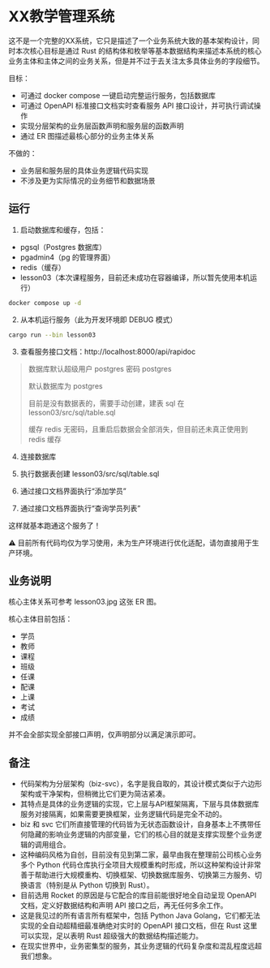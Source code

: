 # XX教学管理系统

这不是一个完整的XX系统，它只是描述了一个业务系统大致的基本架构设计，同时本次核心目标是通过 Rust 的结构体和枚举等基本数据结构来描述本系统的核心业务主体和主体之间的业务关系，但是并不过于去关注太多具体业务的字段细节。

目标：

- 可通过 docker compose 一键启动完整运行服务，包括数据库
- 可通过 OpenAPI 标准接口文档实时查看服务 API 接口设计，并可执行调试操作
- 实现分层架构的业务层函数声明和服务层的函数声明
- 通过 ER 图描述最核心部分的业务主体关系

不做的：

- 业务层和服务层的具体业务逻辑代码实现
- 不涉及更为实际情况的业务细节和数据场景

## 运行

1. 启动数据库和缓存，包括：

- pgsql（Postgres 数据库）
- pgadmin4（pg 的管理界面）
- redis（缓存）
- lesson03（本次课程服务，目前还未成功在容器编译，所以暂先使用本机运行）

```sh
docker compose up -d
```

2. 从本机运行服务（此为开发环境即 DEBUG 模式）

```sh
cargo run --bin lesson03
```

3. 查看服务接口文档：http://localhost:8000/api/rapidoc

> 数据库默认超级用户 postgres 密码 postgres
>
> 默认数据库为 postgres
>
> 目前是没有数据表的，需要手动创建，建表 sql 在 lesson03/src/sql/table.sql
>
> 缓存 redis 无密码，且重启后数据会全部消失，但目前还未真正使用到 redis 缓存

4. 连接数据库

5. 执行数据表创建 lesson03/src/sql/table.sql
6. 通过接口文档界面执行“添加学员”
7. 通过接口文档界面执行“查询学员列表”

这样就基本跑通这个服务了！

⚠️ 目前所有代码均仅为学习使用，未为生产环境进行优化适配，请勿直接用于生产环境。

## 业务说明

核心主体关系可参考 lesson03.jpg 这张 ER 图。

核心主体目前包括：

- 学员
- 教师
- 课程
- 班级
- 任课
- 配课
- 上课
- 考试
- 成绩

并不会全部实现全部接口声明，仅声明部分以满足演示即可。

## 备注

- 代码架构为分层架构（biz-svc），名字是我自取的，其设计模式类似于六边形架构或干净架构，但稍微比它们更为简洁紧凑。
- 其特点是具体的业务逻辑的实现，它上层与API框架隔离，下层与具体数据库服务对接隔离，如果需要更换框架，业务逻辑代码是完全不动的。
- biz 和 svc 它们所直接管理的代码皆为无状态函数设计，自身基本上不携带任何隐藏的影响业务逻辑的内部变量，它们的核心目的就是支撑实现整个业务逻辑的调用组合。
- 这种编码风格为自创，目前没有见到第二家，最早由我在整理前公司核心业务多个 Python 代码仓库执行全项目大规模重构时形成，所以这种架构设计非常善于帮助进行大规模重构、切换框架、切换数据库服务、切换第三方服务、切换语言（特别是从 Python 切换到 Rust）。
- 目前选用 Rocket 的原因是与它配合的库目前能很好地全自动呈现 OpenAPI 文档，定义好数据结构和声明 API 接口之后，再无任何多余工作。
- 这是我见过的所有语言所有框架中，包括 Python Java Golang，它们都无法实现的全自动超精细最准确绝对实时的 OpenAPI 接口文档，但在 Rust 这里可以实现，足以表明 Rust 超级强大的数据结构描述能力。
- 在现实世界中，业务密集型的服务，其业务逻辑的代码复杂度和混乱程度远超我们想象。

